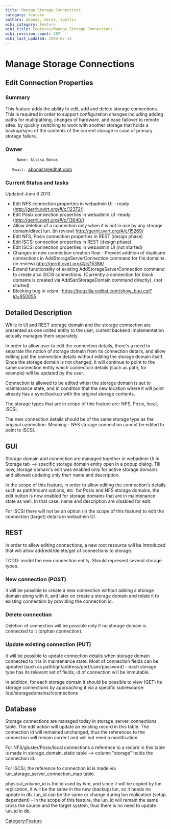 ```yaml
---
title: Manage Storage Connections
category: feature
authors: abonas, derez, sgotliv
wiki_category: Feature
wiki_title: Features/Manage Storage Connections
wiki_revision_count: 207
wiki_last_updated: 2014-07-13
---
```


# Manage Storage Connections

## Edit Connection Properties

### Summary

This feature adds the ability to edit, add and delete storage connections. This is required in order to support configuration changes including adding paths for multipathing, changes of hardware, and ease failover to remote sites. by quickly switching to work with another storage that holds a backup/sync of the contents of the current storage in case of primary storage failure.

### Owner

         Name: Alissa Bonas
`   Email: `<abonas@redhat.com>

### Current Status and tasks

Updated June 6 2013

*   Edit NFS connection properties in webadmin UI - ready (http://gerrit.ovirt.org/#/c/12372/)
*   Edit Posix connection properties in webadmin UI -ready (http://gerrit.ovirt.org/#/c/13640/)
*   Allow deletion of a connection only when it is not in use by any storage domain/direct lun. (in review) <http://gerrit.ovirt.org/#/c/15269/>
*   Edit NFS, Posix connection properties in REST (design phase)
*   Edit ISCSI connection properties in REST (design phase)
*   Edit ISCSI connection properties in webadmin UI (not started)
*   Changes in new connection creation flow - Prevent addition of duplicate connections in AddStorageServerConnection command for file domains. (in review) <http://gerrit.ovirt.org/#/c/15388/>
*   Extend functionality of existing AddStorageServerConnection command to create also iSCSI connections. (Currently a connection for block domains is created via AddSanStorageDomain command directly). (not started)
*   Blocking bug in vdsm : <https://bugzilla.redhat.com/show_bug.cgi?id=950055>

## Detailed Description

While in UI and REST storage domain and the storage connection are presented as one united entity to the user, current backend implementation actually manages them separately.

In order to allow user to edit the connection details, there's a need to separate the notion of storage domain from its connection details, and allow editing just the connection details without editing the storage domain itself. Since the storage domain is not changed, it will continue to point to the same connection entity which connectoin details (such as path, for example) will be updated by the user.

Connection is allowed to be edited when the storage domain is set to maintenance state, and in condition that the new location where it will point already has a sync/backup with the original storage contents.

The storage types that are in scope of this feature are: NFS, Posix, local, iSCSI.

The new connection details should be of the same storage type as the original connection. Meaning - NFS storage connection cannot be edited to point to iSCSI.

## GUI

Storage domain and connection are managed together in webadmin UI in Storage tab --> specific storage domain entity open in a popup dialog. Till now, storage domain's edit was enabled only for active storage domains and allowed updating only their name and description.

In the scope of this feature, in order to allow editing the connection's details such as path/mount options, etc. for Posix and NFS storage domains, the edit button is now enabled for storage domains that are in maintenance state as well. In that case, name and description are disabled for edit.

For iSCSI there will not be an option (in the scope of this feature) to edit the connection (target) details in webadmin UI.

## REST

In order to allow editing connections, a new root resource will be introduced that will allow add/edit/delete/get of connections to storage.

TODO: model the new connection entity. Should represent several storage types.

### New connection (POST)

It will be possible to create a new connection without adding a storage domain along with it, and later on create a storage domain and relate it to existing connection by providing the connection id.

### Delete connection

Deletion of connection will be possible only if no storage domain is connected to it (orphan connection).

### Update existing connection (PUT)

It will be possible to update connection details when storage domain connected to it is in maintenance state. Most of connection fields can be updated (such as path/iqn/address/port/user/password) - each storage type has its relevant set of fields, id of connection will be immutable.

In addition, for each storage domain it should be possible to view (GET) its storage connections by approaching it via a specific subresource: /api/storagedomains/<storageDomainId>/connections

## Database

Storage connections are managed today in storage_server_connections table. The edit action will update an existing record in this table. The connection id will remained unchanged, thus the references to the connection will remain correct and will not need a modification.

For NFS/gluster/Posix/local connections a reference to a record in this table is made in storage_domain_static table --> column "storage" holds the connection id.

For iSCSI, the reference to connection id is made via lun_storage_server_connection_map table.

physical_volume_id is the id used by lvm, and since it will be copied by lun replication, it will be the same in the new (backup) lun, so it needs no update in db. lun_id can be the same or change during lun replication (setup dependent) - in the scope of this feature, the lun_id will remain the same cross the source and the target system, thus there is no need to update lun_id in db.

<Category:Feature>
